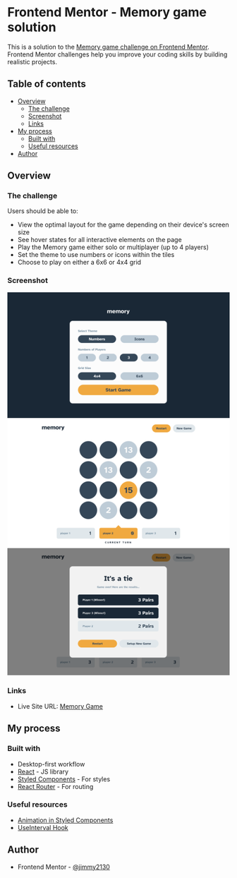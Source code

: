 # Frontend Mentor - Memory game solution

This is a solution to the [Memory game challenge on Frontend Mentor](https://www.frontendmentor.io/challenges/memory-game-vse4WFPvM). Frontend Mentor challenges help you improve your coding skills by building realistic projects. 

## Table of contents

- [Overview](#overview)
  - [The challenge](#the-challenge)
  - [Screenshot](#screenshot)
  - [Links](#links)
- [My process](#my-process)
  - [Built with](#built-with)
  - [Useful resources](#useful-resources)
- [Author](#author)

## Overview

### The challenge

Users should be able to:

- View the optimal layout for the game depending on their device's screen size
- See hover states for all interactive elements on the page
- Play the Memory game either solo or multiplayer (up to 4 players)
- Set the theme to use numbers or icons within the tiles
- Choose to play on either a 6x6 or 4x4 grid

### Screenshot

![Starting Page](./screenshots/start.png)
![Game Page](./screenshots/game.png)
![Result Page](./screenshots/result.png)

### Links

- Live Site URL: [Memory Game](https://memory-game-one-tau.vercel.app)

## My process

### Built with

- Desktop-first workflow
- [React](https://reactjs.org/) - JS library
- [Styled Components](https://styled-components.com/) - For styles
- [React Router](https://reactrouter.com/en/main) - For routing

### Useful resources

- [Animation in Styled Components](https://styled-components.com/docs/basics#animations)
- [UseInterval Hook](https://overreacted.io/making-setinterval-declarative-with-react-hooks/)

## Author

- Frontend Mentor - [@jimmy2130](https://www.frontendmentor.io/profile/jimmy2130)
